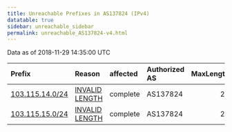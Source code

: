 ```yaml
---
title: Unreachable Prefixes in AS137824 (IPv4)
datatable: true
sidebar: unreachable_sidebar
permalink: unreachable_AS137824-v4.html
---
```


Data as of 2018-11-29 14:35:00 UTC


<div class="datatable-begin"></div>

| Prefix                                                   | Reason                                                                                                     | affected   | Authorized AS   |   MaxLength | Anchor                                       |   unreachable /24s |
|:---------------------------------------------------------|:-----------------------------------------------------------------------------------------------------------|:-----------|:----------------|------------:|:---------------------------------------------|-------------------:|
| [103.115.14.0/24](https://stat.ripe.net/103.115.14.0/24) | [INVALID LENGTH](https://rpki-validator.ripe.net/announcement-preview?asn=AS137824&prefix=103.115.14.0/24) | complete   | AS137824        |          23 | [APNIC](unreachable_APNIC_RPKI_Root-v4.html) |                  1 |
| [103.115.15.0/24](https://stat.ripe.net/103.115.15.0/24) | [INVALID LENGTH](https://rpki-validator.ripe.net/announcement-preview?asn=AS137824&prefix=103.115.15.0/24) | complete   | AS137824        |          23 | [APNIC](unreachable_APNIC_RPKI_Root-v4.html) |                  1 |

<div class="datatable-end"></div>